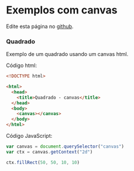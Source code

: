 # Exemplos com canvas

Edite esta página no [github](https://github.com/vini060911/projetos-canvas/edit/gh-pages/index.md).

### Quadrado

Exemplo de um quadrado usando um canvas html.

Código html:
```html
<!DOCTYPE html>

<html>
  <head>
    <title>Quadrado - canvas</title>
  </head>
  <body>
    <canvas></canvas>
  </body>
</html>
```
Código JavaScript:
```javascript
var canvas = document.querySelector("canvas")
var ctx = canvas.getContext("2d")

ctx.fillRect(50, 50, 10, 10)
```
